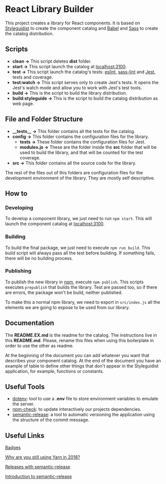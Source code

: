 # React Library Builder

This project creates a library for React components. It is based on [Styleguidist](https://github.com/styleguidist/react-styleguidist) to create the component catalog and [Babel](https://babeljs.io/) and [Sass](https://sass-lang.com/) to create the catalog distribution.

## Scripts

* __clean ->__ This script deletes __dist__ folder.
* __start ->__ This script launch the catalog at [localhost:3100](http://localhost:3100).
* __test ->__ This script launch the catalog's tests: [eslint](https://eslint.org/), [sass-lint](https://github.com/sasstools/sass-lint) and [Jest](https://jestjs.io/), tests and coverage.
* __test:watch ->__ This script serves only to create Jest's tests. It opens the Jest's watch mode and allow you to work with Jest's test tools.
* __build ->__ This is the script to build the library distribution.
* __build:styleguide ->__ This is the script to build the catalog distribution as web page.

## File and Folder Structure

* __\_\_tests\_\_ ->__ This folder contains all the tests for the catalog.
* __config ->__ This folder contains the configuration files for the library.
  * __tests ->__ These folder contains the configuration files for Jest.
  * __modules.js ->__ These are the folder inside the __src__ folder that will be used to build the library, and that will be counted for the test coverage.
* __src ->__ This folder contains all the source code for the library.

The rest of the files out of this folders are configuration files for the development environment of the library. They are mostly self descriptive.

## How to

### Developing

To develop a component library, we just need to run `npm start`. This will launch the component catalog at [localhost:3100](http://localhost:3100).

### Building

To build the final package, we just need to execute `npm run build`. This build script will always pass all the test before building. If something fails, there will be no building process.

### Publishing

To publish the new library in [npm](https://www.npmjs.com/), execute `npm publish`. This scripts executes `prepublish` that builds the library. Test are passed too, so if there are errors, the package won't be build, neither published.

To make this a normal npm library, we need to export in `src/index.js` all the elements we are going to expose to be used from our library.

## Documentation

The __README.EX.md__ is the readme for the catalog. The instructions live in this __README.md__. Please, rename this files when using this boilerplate in order to use the other as readme.

At the beginning of the document you can add whatever you want that describes your component catalog. At the end of the document you have an example of table to define other things that don't appear in the Styleguidist application, for example, functions or constants.

## Useful Tools

* [dotenv](https://github.com/motdotla/dotenv): tool to use a __.env__ file to store environment variables to emulate the server.
* [npm-check](https://github.com/dylang/npm-check): to update interactively our projects dependencies.
* [semantic-release](https://github.com/semantic-release/semantic-release): a tool to automatic versioning the application using the structure of the commit message.

## Useful Links

[Badges](https://shields.io)

[Why are you still using Yarn in 2018?](https://iamturns.com/yarn-vs-npm-2018/)

[Releases with semantic-release](https://egghead.io/lessons/javascript-automating-releases-with-semantic-release)

[Introduction to semantic-release](https://blog.greenkeeper.io/introduction-to-semantic-release-33f73b117c8)
